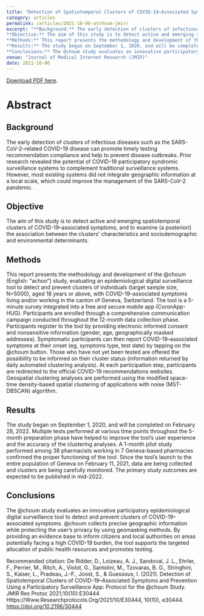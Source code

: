 ```yaml
---
title: "Detection of Spatiotemporal Clusters of COVID-19–Associated Symptoms and Prevention Using a Participatory Surveillance App: Protocol for the @choum Study"
category: articles
permalink: /articles/2021-10-06-atchoum-jmir/
excerpt: "**Background:** The early detection of clusters of infectious diseases such as the SARS-CoV-2–related COVID-19 disease can promote timely testing recommendation compliance and help to prevent disease outbreaks. Prior research revealed the potential of COVID-19 participatory syndromic surveillance systems to complement traditional surveillance systems. However, most existing systems did not integrate geographic information at a local scale, which could improve the management of the SARS-CoV-2 pandemic.\
**Objective:** The aim of this study is to detect active and emerging spatiotemporal clusters of COVID-19–associated symptoms, and to examine (a posteriori) the association between the clusters’ characteristics and sociodemographic and environmental determinants.\
**Methods:** This report presents the methodology and development of the @choum (English: “achoo”) study, evaluating an epidemiological digital surveillance tool to detect and prevent clusters of individuals (target sample size, N=5000), aged 18 years or above, with COVID-19–associated symptoms living and/or working in the canton of Geneva, Switzerland. The tool is a 5-minute survey integrated into a free and secure mobile app (CoronApp-HUG). Participants are enrolled through a comprehensive communication campaign conducted throughout the 12-month data collection phase. Participants register to the tool by providing electronic informed consent and nonsensitive information (gender, age, geographically masked addresses). Symptomatic participants can then report COVID-19–associated symptoms at their onset (eg, symptoms type, test date) by tapping on the @choum button. Those who have not yet been tested are offered the possibility to be informed on their cluster status (information returned by daily automated clustering analysis). At each participation step, participants are redirected to the official COVID-19 recommendations websites. Geospatial clustering analyses are performed using the modified space-time density-based spatial clustering of applications with noise (MST-DBSCAN) algorithm.\
**Results:** The study began on September 1, 2020, and will be completed on February 28, 2022. Multiple tests performed at various time points throughout the 5-month preparation phase have helped to improve the tool’s user experience and the accuracy of the clustering analyses. A 1-month pilot study performed among 38 pharmacists working in 7 Geneva-based pharmacies confirmed the proper functioning of the tool. Since the tool’s launch to the entire population of Geneva on February 11, 2021, data are being collected and clusters are being carefully monitored. The primary study outcomes are expected to be published in mid-2022.\
**Conclusions:** The @choum study evaluates an innovative participatory epidemiological digital surveillance tool to detect and prevent clusters of COVID-19–associated symptoms. @choum collects precise geographic information while protecting the user’s privacy by using geomasking methods. By providing an evidence base to inform citizens and local authorities on areas potentially facing a high COVID-19 burden, the tool supports the targeted allocation of public health resources and promotes testing."
venue: "Journal of Medical Internet Research (JMIR)"
date: 2021-10-06
---
```


<a href="https://www.researchprotocols.org/2021/10/e30444/PDF">Download PDF here</a>.

# Abstract
## Background
The early detection of clusters of infectious diseases such as the SARS-CoV-2–related COVID-19 disease can promote timely testing recommendation compliance and help to prevent disease outbreaks. Prior research revealed the potential of COVID-19 participatory syndromic surveillance systems to complement traditional surveillance systems. However, most existing systems did not integrate geographic information at a local scale, which could improve the management of the SARS-CoV-2 pandemic.

## Objective
The aim of this study is to detect active and emerging spatiotemporal clusters of COVID-19–associated symptoms, and to examine (a posteriori) the association between the clusters’ characteristics and sociodemographic and environmental determinants.

## Methods
This report presents the methodology and development of the @choum (English: “achoo”) study, evaluating an epidemiological digital surveillance tool to detect and prevent clusters of individuals (target sample size, N=5000), aged 18 years or above, with COVID-19–associated symptoms living and/or working in the canton of Geneva, Switzerland. The tool is a 5-minute survey integrated into a free and secure mobile app (CoronApp-HUG). Participants are enrolled through a comprehensive communication campaign conducted throughout the 12-month data collection phase. Participants register to the tool by providing electronic informed consent and nonsensitive information (gender, age, geographically masked addresses). Symptomatic participants can then report COVID-19–associated symptoms at their onset (eg, symptoms type, test date) by tapping on the @choum button. Those who have not yet been tested are offered the possibility to be informed on their cluster status (information returned by daily automated clustering analysis). At each participation step, participants are redirected to the official COVID-19 recommendations websites. Geospatial clustering analyses are performed using the modified space-time density-based spatial clustering of applications with noise (MST-DBSCAN) algorithm.

## Results
The study began on September 1, 2020, and will be completed on February 28, 2022. Multiple tests performed at various time points throughout the 5-month preparation phase have helped to improve the tool’s user experience and the accuracy of the clustering analyses. A 1-month pilot study performed among 38 pharmacists working in 7 Geneva-based pharmacies confirmed the proper functioning of the tool. Since the tool’s launch to the entire population of Geneva on February 11, 2021, data are being collected and clusters are being carefully monitored. The primary study outcomes are expected to be published in mid-2022.

## Conclusions
The @choum study evaluates an innovative participatory epidemiological digital surveillance tool to detect and prevent clusters of COVID-19–associated symptoms. @choum collects precise geographic information while protecting the user’s privacy by using geomasking methods. By providing an evidence base to inform citizens and local authorities on areas potentially facing a high COVID-19 burden, the tool supports the targeted allocation of public health resources and promotes testing.

Recommended citation: De Ridder, D., Loizeau, A. J., Sandoval, J. L., Ehrler, F., Perrier, M., Ritch, A., Violot, G., Santolini, M., Tzovaras, B. G., Stringhini, S., Kaiser, L., Pradeau, J.-F., Joost, S., & Guessous, I. (2021). Detection of Spatiotemporal Clusters of COVID-19–Associated Symptoms and Prevention Using a Participatory Surveillance App: Protocol for the @choum Study. JMIR Res Protoc 2021;10(10):E30444 Https://Www.Researchprotocols.Org/2021/10/E30444, 10(10), e30444. https://doi.org/10.2196/30444
